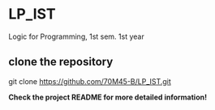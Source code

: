 # LP_IST
Logic for Programming, 1st sem. 1st year

## clone the repository
git clone https://github.com/70M45-B/LP_IST.git


**Check the project README for more detailed information!**